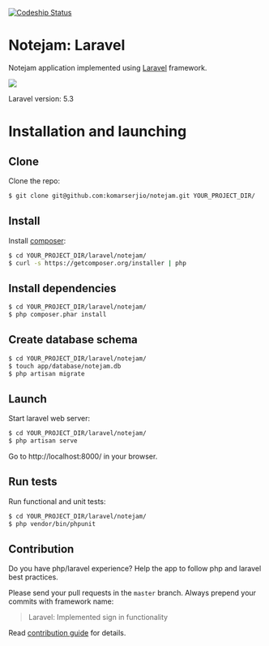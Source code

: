[ ![Codeship Status](https://img.shields.io/codeship/48af53a0-bc7f-0134-aecb-5e9a8948951f.svg)](https://codeship.com/projects/195866)

# Notejam: Laravel

Notejam application implemented using [Laravel](http://laravel.com/)  framework.

[![](https://laravel.com/assets/img/components/logo-laravel.svg)](http://laravel.com/)

Laravel version: 5.3

# Installation and launching

## Clone


Clone the repo:

```bash
$ git clone git@github.com:komarserjio/notejam.git YOUR_PROJECT_DIR/
```

## Install

Install [composer](https://getcomposer.org/):

```bash
$ cd YOUR_PROJECT_DIR/laravel/notejam/
$ curl -s https://getcomposer.org/installer | php
```

## Install dependencies

```bash
$ cd YOUR_PROJECT_DIR/laravel/notejam/
$ php composer.phar install
```

## Create database schema

```bash
$ cd YOUR_PROJECT_DIR/laravel/notejam/
$ touch app/database/notejam.db
$ php artisan migrate
```

## Launch

Start laravel web server:

```bash
$ cd YOUR_PROJECT_DIR/laravel/notejam/
$ php artisan serve
```

Go to http://localhost:8000/ in your browser.

## Run tests

Run functional and unit tests:

```bash
$ cd YOUR_PROJECT_DIR/laravel/notejam/
$ php vendor/bin/phpunit
```

## Contribution

Do you have php/laravel experience? Help the app to follow php and laravel best practices.

Please send your pull requests in the ``master`` branch.
Always prepend your commits with framework name:

> Laravel: Implemented sign in functionality

Read [contribution guide]( https://github.com/komarserjio/notejam/blob/master/contribute.rst) for details.
